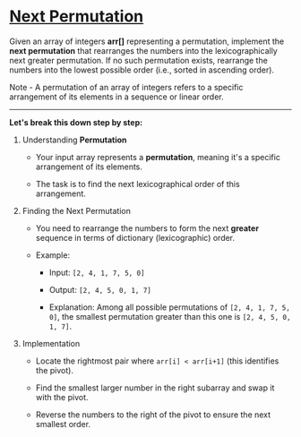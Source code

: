 # [Next Permutation](https://www.geeksforgeeks.org/batch/gfg-160-problems/track/arrays-gfg-160/problem/next-permutation5226)

Given an array of integers **arr[]** representing a permutation, implement the **next permutation** that rearranges the numbers into the lexicographically next greater permutation. If no such permutation exists, rearrange the numbers into the lowest possible order (i.e., sorted in ascending order).

Note - A permutation of an array of integers refers to a specific arrangement of its elements in a sequence or linear order.

---

**Let's break this down step by step:**

1. Understanding **Permutation**

   - Your input array represents a **permutation**, meaning it's a specific arrangement of its elements.

   - The task is to find the next lexicographical order of this arrangement.

2. Finding the Next Permutation

   - You need to rearrange the numbers to form the next **greater** sequence in terms of dictionary (lexicographic) order.

   - Example:

     - Input: `[2, 4, 1, 7, 5, 0]`

     - Output: `[2, 4, 5, 0, 1, 7]`

     - Explanation: Among all possible permutations of `[2, 4, 1, 7, 5, 0]`, the smallest permutation greater than this one is `[2, 4, 5, 0, 1, 7]`.

3. Implementation

   - Locate the rightmost pair where `arr[i] < arr[i+1]` (this identifies the pivot).

   - Find the smallest larger number in the right subarray and swap it with the pivot.

   - Reverse the numbers to the right of the pivot to ensure the next smallest order.

